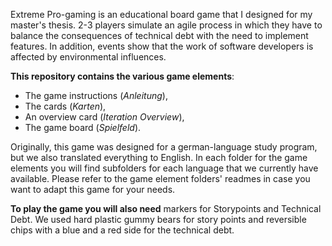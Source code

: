 Extreme Pro-gaming is an educational board game that I designed for my master's thesis. 2-3 players simulate an agile process in which they have to balance the consequences of technical debt with the need to implement features. In addition, events show that the work of software developers is affected by environmental influences.

**This repository contains the various game elements**: 
- The game instructions (*Anleitung*), 
- The cards (*Karten*), 
- An overview card (*Iteration Overview*), 
- The game board (*Spielfeld*). 

Originally, this game was designed for a german-language study program, but we also translated everything to English. In each folder for the game elements you will find subfolders for each language that we currently have available. Please refer to the game element folders' readmes in case you want to adapt this game for your needs.

**To play the game you will also need** markers for Storypoints and Technical Debt. We used hard plastic gummy bears for story points and reversible chips with a blue and a red side for the technical debt.
